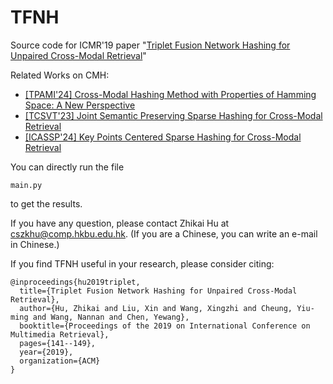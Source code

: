 # TFNH
Source code for ICMR'19 paper "[Triplet Fusion Network Hashing for Unpaired Cross-Modal Retrieval](https://dl.acm.org/doi/10.1145/3323873.3325041)"

Related Works on CMH:
- [[TPAMI'24] Cross-Modal Hashing Method with Properties of Hamming Space: A New Perspective](https://github.com/hutt94/SCH)
- [[TCSVT'23] Joint Semantic Preserving Sparse Hashing for Cross-Modal Retrieval](https://github.com/hutt94/JSPSH)
- [[ICASSP'24] Key Points Centered Sparse Hashing for Cross-Modal Retrieval](https://github.com/hutt94/KPCSH)

You can directly run the file 
```
main.py
```
to get the results.

If you have any question, please contact Zhikai Hu at cszkhu@comp.hkbu.edu.hk. (If you are a Chinese, you can write an e-mail in Chinese.)

If you find TFNH useful in your research, please consider citing:

```
@inproceedings{hu2019triplet,
  title={Triplet Fusion Network Hashing for Unpaired Cross-Modal Retrieval},
  author={Hu, Zhikai and Liu, Xin and Wang, Xingzhi and Cheung, Yiu-ming and Wang, Nannan and Chen, Yewang},
  booktitle={Proceedings of the 2019 on International Conference on Multimedia Retrieval},
  pages={141--149},
  year={2019},
  organization={ACM}
}
```
